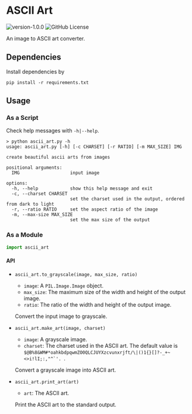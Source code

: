 # ASCII Art

![version-1.0.0](https://img.shields.io/badge/version-1.0.0-blue)
![GitHub License](https://img.shields.io/github/license/alumik/ascii-art)

An image to ASCII art converter.

## Dependencies

Install dependencies by

```
pip install -r requirements.txt
```

## Usage

### As a Script

Check help messages with `-h|--help`.

```
> python ascii_art.py -h
usage: ascii_art.py [-h] [-c CHARSET] [-r RATIO] [-m MAX_SIZE] IMG

create beautiful ascii arts from images

positional arguments:
  IMG                   input image

options:
  -h, --help            show this help message and exit
  -c, --charset CHARSET
                        set the charset used in the output, ordered from dark to light
  -r, --ratio RATIO     set the aspect ratio of the image
  -m, --max-size MAX_SIZE
                        set the max size of the output
```

### As a Module

```python
import ascii_art
```

#### API

- `ascii_art.to_grayscale(image, max_size, ratio)`

    - `image`: A `PIL.Image.Image` object.
    - `max_size`: The maximum size of the width and height of the output image.
    - `ratio`: The ratio of the width and height of the output image.

  Convert the input image to grayscale.

- `ascii_art.make_art(image, charset)`

    - `image`: A grayscale image.
    - `charset`: The charset used in the ASCII art. The default value is
      ``$@B%8&WM#*oahkbdpqwmZO0QLCJUYXzcvunxrjft/\|()1{}[]?-_+~<>i!lI;:,"^`'. ``.

  Convert a grayscale image into ASCII art.

- `ascii_art.print_art(art)`

    - `art`: The ASCII art.

  Print the ASCII art to the standard output.

